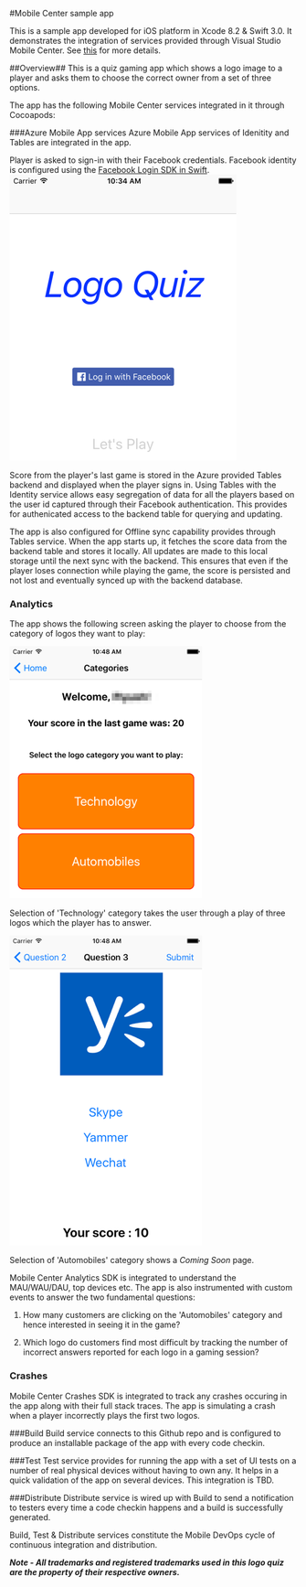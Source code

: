 
#Mobile Center sample app

This is a sample app developed for iOS platform in Xcode 8.2 & Swift 3.0. 
It demonstrates the integration of services provided through Visual Studio Mobile Center. See [this](https://www.visualstudio.com/vs/mobile-center/) for more details. 

##Overview##
This is a quiz gaming app which shows a logo image to a player and asks them to choose the correct owner from a set of three options. 

The app has the following Mobile Center services integrated in it through Cocoapods:
 
###Azure Mobile App services
Azure Mobile App services of Idenitity and Tables are integrated in the app. 

Player is asked to sign-in with their Facebook credentials. Facebook identity is configured using the [Facebook Login SDK in Swift](https://developers.facebook.com/docs/swift/login).   
![](./assets/home_page.png)

Score from the player's  last game is stored in the Azure provided Tables backend and displayed when the player signs in. Using Tables with the Identity service allows easy segregation of data for all the players based on the user id captured through their Facebook authentication. This provides for authenicated access to the backend table for querying and updating. 

The app is also configured for Offline sync capability provides through Tables service. When the app starts up, it fetches the score data from the backend table and stores it locally. All updates are made to this local storage until the next sync with the backend. This ensures that even if the player loses connection while playing the game, the score is persisted and not lost and eventually synced up with the backend database.  

### Analytics
The app shows the following screen asking the player to choose from the category of logos they want to play: 

![](./assets/categories_selection.png)

Selection of 'Technology' category takes the user through a play of three logos which the player has to answer.  

![](./assets/quiz_question.png)

Selection of 'Automobiles' category shows a *Coming Soon* page. 

Mobile Center Analytics SDK is integrated to understand the MAU/WAU/DAU, top devices etc. The app is also instrumented with custom events to answer the two fundamental questions:

1) How many customers are clicking on the 'Automobiles' category and hence interested in seeing it in the game? 

2) Which logo do customers find most difficult by tracking the number of incorrect answers reported for each logo in a gaming session?    

### Crashes 

Mobile Center Crashes SDK is integrated to track any crashes occuring in the app along with their full stack traces. The app is simulating a crash when a player incorrectly plays the first two logos.  

###Build 
Build service connects to this Github repo and is configured to produce an installable package of the app with every code checkin. 

###Test
Test service provides for running the app with a set of UI tests on a number of real physical devices without having to own any. It helps in a quick validation of the app on several devices. This integration is TBD.   

###Distribute
Distribute service is wired up with Build to send a notification to testers every time a code checkin happens and a build is successfully generated. 

Build, Test & Distribute services constitute the Mobile DevOps cycle of continuous integration and distribution.   

***Note - All trademarks and registered trademarks used in this logo quiz are the property of their respective owners.***
